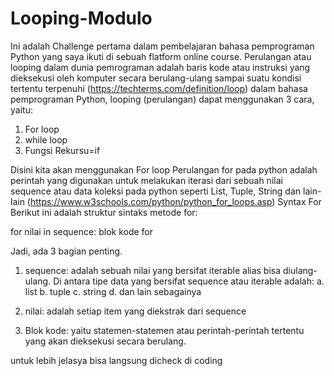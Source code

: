 # Looping-Modulo
Ini adalah Challenge pertama dalam pembelajaran bahasa pemprograman Python yang saya ikuti di sebuah flatform online course.
Perulangan atau looping dalam dunia pemrograman adalah baris kode atau instruksi yang dieksekusi oleh komputer secara berulang-ulang sampai suatu kondisi tertentu terpenuhi
(https://techterms.com/definition/loop)
dalam bahasa pemprograman Python, looping (perulangan) dapat menggunakan 3 cara, yaitu:
1. For loop
2. while loop
3. Fungsi Rekursu=if

Disini kita akan menggunakan For loop
Perulangan for pada python adalah perintah yang digunakan untuk melakukan iterasi dari sebuah nilai sequence atau data koleksi pada python seperti List, Tuple, String dan lain-lain
(https://www.w3schools.com/python/python_for_loops.asp)
Syntax For
Berikut ini adalah struktur sintaks metode for:

for nilai in sequence:
  blok kode for
  
Jadi, ada 3 bagian penting.

1. sequence: adalah sebuah nilai yang bersifat iterable alias bisa diulang-ulang.
    Di antara tipe data yang bersifat sequence atau iterable adalah:
      a. list
      b. tuple
      c. string
      d. dan lain sebagainya
2. nilai: adalah setiap item yang diekstrak dari sequence

3. Blok kode: yaitu statemen-statemen atau perintah-perintah tertentu yang akan dieksekusi secara berulang.

untuk lebih jelasya bisa langsung dicheck di coding 
